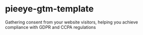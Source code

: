 # pieeye-gtm-template
Gathering consent from your website visitors, helping you achieve compliance with GDPR and CCPA regulations
